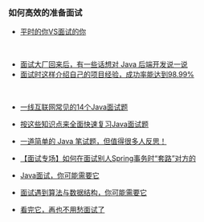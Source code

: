 ### 如何高效的准备面试

- [平时的你VS面试的你](https://mp.weixin.qq.com/s?__biz=MzU4NzYwNDAwMg==&mid=2247484699&idx=1&sn=f163eea34a9713efeea9ab5610d5fd83&chksm=fde8cc56ca9f4540fa7ee533825c0c0665cb781ec865edff87c686733fb117351360073e1eea&scene=0#rd)
<br>



- [面试大厂回来后，有一些话想对 Java 后端开发说一说](https://mp.weixin.qq.com/s?__biz=MzU4NzYwNDAwMg==&mid=2247485434&idx=1&sn=9b905a75a204d9f1cd568bddef889f29&chksm=fde8ceb7ca9f47a164d865ee00d9e7b52328dd5c3b545da0fa080b3a4252e833498f232eac39&scene=0#rd)
- [面试时这样介绍自己的项目经验，成功率能达到98.99%](https://mp.weixin.qq.com/s/PlUWLvcl5QUyl3rImaO8wA)
<br>




- [一线互联网常见的14个Java面试题](https://mp.weixin.qq.com/s?__biz=MzU4NzYwNDAwMg==&mid=2247485188&idx=1&sn=12db9c8a43c87081b815bfca73f5f2bf&chksm=fde8ce49ca9f475fb000e367f9c7ca3a446ba432750c7dae6cf6dc10cb645f3098c49c6dd314&scene=0#rd)
- [按这些知识点来全面快速复习Java面试题](https://mp.weixin.qq.com/s?__biz=MzU4NzYwNDAwMg==&mid=2247485040&idx=1&sn=192f9dfacb74725e9485bba440f027f4&chksm=fde8cf3dca9f462bd39c3f1df1995418e006e6b72def752064a2278ccb08c4f97eef187edfff&scene=0#rd)
- [一道简单的 Java 笔试题，但值得很多人反思！](https://mp.weixin.qq.com/s?__biz=MzU4NzYwNDAwMg==&mid=2247485067&idx=1&sn=359fa5f0098f95de1998dcf6774fca7b&chksm=fde8cfc6ca9f46d01ba03a7cc0e8c66f624c33d658cea74ba12965e05449ec4b96ce71be7266&scene=0#rd)

- [【面试专场】如何在面试别人Spring事务时“套路”对方的](https://mp.weixin.qq.com/s?__biz=MzU4NzYwNDAwMg==&mid=2247485059&idx=1&sn=469edc1e4abe780130234f707f20b042&chksm=fde8cfceca9f46d8afd3b54ee0009270945625682e00182595f90e2420c305771bcc6c776fca&scene=0#rd)
- [Java面试，你可能需要它](https://mp.weixin.qq.com/s?__biz=MzU4NzYwNDAwMg==&mid=2247484816&idx=1&sn=084be6cc538b7925287e9a8b78edc693&chksm=fde8ccddca9f45cb3ca961e566dd12f58054b5f8c2d20a2868f5a023ef3e182a6307260fa038&scene=0#rd)
- [面试遇到算法与数据结构，你可能需要它](https://mp.weixin.qq.com/s?__biz=MzU4NzYwNDAwMg==&mid=2247484819&idx=2&sn=1a3f2bedaf67c4c98691417a3a92bfe4&chksm=fde8ccdeca9f45c88ee827016285b39462c856e859cf19fe79540acde1a3a6755fba36758d84&scene=0#rd)
- [看完它，再也不用愁面试了](https://mp.weixin.qq.com/s/C-RvgtOJZJSbRn8M7sL45g)
<br>